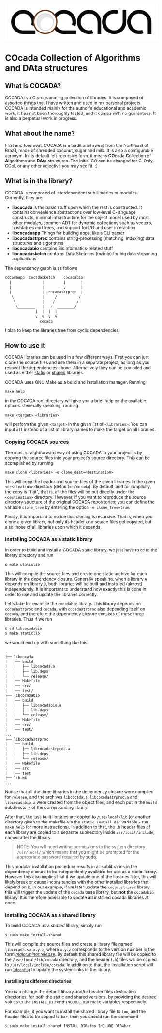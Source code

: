 
![CoCADa](./img/cocada-large.png)

# **CO**cada **C**ollection of **A**lgorithms and **DA**ta structures

## What is COCADA?

COCADA is a C programming collection of libraries. It is composed of assorted things that I have written and used in my personal projects. COCADA is intended mainly for the author's educational and academic work, it has not been thoroughly tested, and it comes with no guarantees. It is also a perpetual work in progress. 

## What about the name?

First and foremost, COCADA is a traditional sweet from the Northeast of Brazil, made of shredded coconut, sugar and milk. It is also a configurable acronym. In its default left-recursive form, it means **CO**cada **C**ollection of **A**lgorithms and **DA**ta structures. The initial CO can be changed for C-Only, COol, or any other adjective you may see fit. :)

## What is in the library?

COCADA is composed of interdependent sub-libraries or modules. Currently, they are

- **libcocada** is the basic stuff upon which the rest is constructed. It contains convenience abstractions over low-level C-language constructs, minimal infrastructure for the object model used by most other modules, common ADT for dynamic collections such as vectors, hashtables and trees, and support for I/O and user interaction
- **libcocadaapp** Things for building apps, like a CLI parser
- **libcocadastrproc** contains string-processing (matching, indexing) data structures and algorithms
- **libcocadabio** contains Bioinformatics-related stuff
- **libcocadasketch** contains Data Sketches (mainly) for big data streaming applications

The dependency graph is as follows

```
cocadaapp  cocadasketch    cocadabio
  |              |         |       |
  |              |         v       |
  |              |  cocadastrproc  |
   \             |     /          /
    \            |    /          /
     \________   |   /  ________/
              |  |  |  |
              v  v  v  v
                cocada
```

I plan to keep the libraries free from cyclic dependencies.


## How to use it

COCADA libraries can be used in a few different ways. First you can just clone the source files and use them in a separate project, as long as you respect the dependencies above. Alternatively they can be compiled and used as either  [static](http://www.tldp.org/HOWTO/Program-Library-HOWTO/static-libraries.html)  or  [shared](http://www.tldp.org/HOWTO/Program-Library-HOWTO/shared-libraries.html) libraries.

COCADA uses GNU Make as a build and installation manager. Running 
```
make help
```
in the COCADA root directory will give you a brief help on the available options. 
Generally speaking, running
```
make <target> <libraries> 
```
will perform the given `<target>` in the given list of `<libraries>`. You can input `all` instead of a list of library names to make the target on all libraries.


### Copying COCADA sources

The most straightforward way of using COCADA in your project is by copying the source files into your project's source directory. This can be acomplished by running
```
make clone <libraries> -e clone_dest=<destination>
``` 
This will copy the header and source files of the given libraries to the given `<destination>` directory (default=`~/cocada`). By default, and for simplicity, the copy is "flat", that is, all the files will be put directly under the `<destination>` directory. However, if you want to reproduce the source directory structure of the original COCADA repositories, you can define the variable `clone_tree` by entering the option `-e clone_tree=true`.

Finally, it is important to notice that cloning is recursive. That is, when you clone a given library, not only its header and source files get copyied, but also those of all libraries upon which it depends.


### Installing COCADA as a static library

In order to build and install a COCADA static library, we just have to `cd` to the library directory and run

```
$ make staticlib
```

This will compile the source files and create one static archive for each library in the dependency closure. Generally speaking, when a library `A` depends on library `B`, both libraries will be built and installed (almost) independently. It is important to understand how exactly this is done in order to use and update the libraries correctly.

Let's take for example the `codadabio` library. This library depends on `cocadastrproc` and `cocada`, with `cocadastrproc` also depending itself on `cocada`, and therefore the dependency closure consists of these three libraries.  Thus if we run

```
$ cd libcocadabio
$ make staticlib
```

we would end up with something like this

```
.
├── libcocada
│   ├── build
│   │   ├── libcocada.a
│   │   ├── lib.deps
│   │   └── release/
│   ├── Makefile
│   ├── src/
│   └── test/
├── libcocadabio
│   ├── build
│   │   ├── libcocadabio.a
│   │   ├── lib.deps
│   │   └── release/
│   ├── Makefile
│   ├── src/
│   └── test/
...
├── libcocadastrproc
│   ├── build
│   │   ├── libcocadastrproc.a
│   │   ├── lib.deps
│   │   └── release/
│   ├── Makefile
│   ├── src
│   └── test
├── lib.mk
...
```
Notice that all the three libraries in the dependency closure were compiled for `release`, and the archives `libcocada.a`, `libcocadastrproc.a` and `libcocadabio.a` were created from the object files, and each put in the `build` subdirectory of the corresponding library.

After that, the just-built libraries are copied to `/use/local/lib` (or another directory given to the makefile via the `static_install_dir` variable - run `make help` for more instructions). In addition to that, the `.h` header files of each library are copied to a separate subirectory inside `usr/local/include`, named after the library. 

> NOTE: You will need writing permissions to the system directory `/usr/local/` which means that you might be prompted for the appropriate password required by [sudo](http://www.sudo.ws/man/sudo.man.html).

This modular installation procedure results in all sublibraries in the dependency closure to be independently available for use as a static library. However this also implies that if we update one of the libraries later, this will likely break or cause inconsitencies with the other installed libraries that depend on it. In our example, if we later update the `cocadastrproc` library, this will trigger the update of the `cocada` base library, but **not** the `cocadabio` library. It is therefore advisable to update **all** installed cocada libraries at once.


### Installing COCADA as a shared library

To build COCADA as a *shared* library, simply run

```
$ sudo make install-shared
```

This will compile the source files and create a library file named `libcocada.so.x.y.z`, where `x.y.z` corresponds to the version number in the form [*major.minor.release*](http://www.tldp.org/HOWTO/Program-Library-HOWTO/shared-libraries.html#AEN49). By default this shared library file will be copied to the `/usr/local/lib/cocada` directory, and the header (`.h`) files will be copied to `/usr/local/include/cocada`. In addition to that, the installation script will run [`ldconfig`](https://linux.die.net/man/8/ldconfig) to update the system links to the library.


#### Installing to different directories

You can change the default library and/or header files destination directories, for both the static and shared versions, by providing the desired values to the `INSTALL_DIR` and `INCLUDE_DIR` make variables respectively.

For example, if you want to install the shared library file to `foo`, and the header files to be copied to `bar`, then you should run the command

```
$ sudo make install-shared INSTALL_DIR=foo INCLUDE_DIR=bar
```


